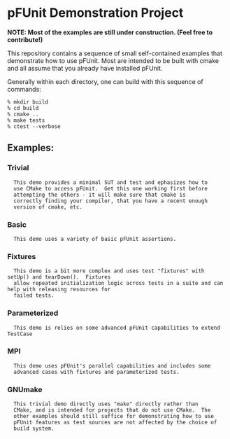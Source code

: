 # pFUnit Demonstration Project

**NOTE: Most of the examples are still under construction.  (Feel free
to contribute!)**

This repository contains a sequence of small self-contained examples
that demonstrate how to use pFUnit.  Most are intended to be built
with cmake and all assume that you already have installed pFUnit.

Generally within each directory, one can build with this sequence of
commands:

```
% mkdir build
% cd build
% cmake ..
% make tests
% ctest --verbose
```



## Examples:


### Trivial

      This demo provides a minimal SUT and test and ephasizes how to
      use CMake to access pFUnit.  Get this one working first before
      attempting the others - it will make sure that cmake is
      correctly finding your compiler, that you have a recent enough
      version of cmake, etc.

### Basic

      This demo uses a variety of basic pFUnit assertions.


### Fixtures

      This demo is a bit more complex and uses test "fixtures" with setUp() and tearDown().  Fixtures
      allow repeated initialization logic across tests in a suite and can help with releasing resources for
      failed tests.

### Parameterized

      This demo is relies on some advanced pFUnit capabilities to extend TestCase
      

### MPI

      This demo uses pFUnit's parallel capabilities and includes some
      advanced cases with fixtures and parameterized tests.


### GNUmake

      This trivial demo directly uses "make" directly rather than
      CMake, and is intended for projects that do not use CMake.  The
      other examples should still suffice for demonstrating how to use
      pFUnit features as test sources are not affected by the choice of
      build system.


